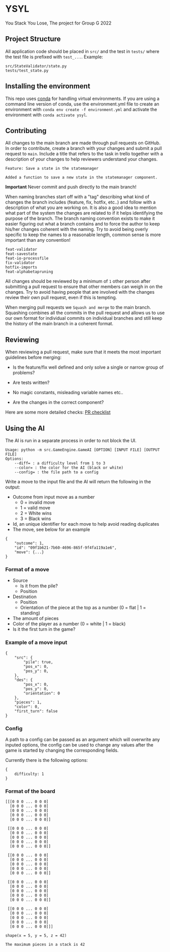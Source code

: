 # YSYL

You Stack You Lose, The project for Group G 2022

## Project Structure
All application code should be placed in `src/` and the test in `tests/` where
the test file is prefixed with `test_...`. Example:

```
src/StateValidator/state.py
tests/test_state.py
```

## Installing the environment
This repo uses [conda](https://docs.conda.io/projects/conda/en/latest/user-guide/getting-started.html)
for handling virtual environments. If you are using a command line version of
conda, use the environment.yml file to create an environment with `conda env
create -f environment.yml` and activate the environment with `conda activate
ysyl`.

## Contributing

All changes to the main branch are made through pull requests on GitHub. In
order to contribute, create a branch with your changes and submit a pull request
to `main`. Include a title that refers to the task in trello together with a
description of your changes to help reviewers understand your changes.

```
Feature: Save a state in the statemanager

Added a function to save a new state in the statemanager component. 
```

**Important** Never commit and push directly to the main branch!

When naming branches start off with a "tag" describing what kind of changes the
branch includes (feature, fix, hotfix, etc..) and follow with a
description of what you are working on. It is also a good idea to mention what
part of the system the changes are related to if it helps identifying the purpose
of the branch. The branch naming convention exists to make it easier figuring
out what a branch contains and to force the author to keep his/her changes
coherent with the naming. Try to avoid being overly specific to keep the names
to a reasonable length, common sense is more important than any convention!

```
feat-validator
feat-savestate
feat-io-processfile
fix-validator
hotfix-imports
feat-alphabetapruning

```

All changes should be reviewed by a minimum of `1` other person after submitting
a pull request to ensure that other members can weigh in on the changes. Try to
avoid having people that are involved with the changes review their own pull
request, even if this is tempting.

When merging pull requests we `Squash and merge` to the main branch. Squashing
combines all the commits in the pull request and allows us to use our own format
for individual commits on individual branches and still keep the history of the
main branch in a coherent format.

## Reviewing
When reviewing a pull request, make sure that it meets the most important
guidelines before merging:

- Is the feature/fix well defined and only solve a single or narrow group of
problems?

- Are tests written?

- No magic constants, misleading variable names etc..

- Are the changes in the correct component?

Here are some more detailed checks: 
[PR checklist](https://devchecklists.com/pull-requests-checklist/)

## Using the AI
The AI is run in a separate process in order to not block the UI.
```
Usage: python -m src.GameEngine.GameAI [OPTION] [INPUT FILE] [OUTPUT FILE]
Options:
	--diff= : a difficulty level from 1 to 3
	--color= : the color for the AI (black or white)
	--config= : the file path to a config
```

Write a move to the input file and the AI will return the following in the
output:
* Outcome from input move as a number 
	* 0 = invalid move
	* 1 = valid move
	* 2 = White wins
	* 3 = Black wins
* Id, an unique identifier for each move to help avoid reading duplicates
* The move, see below for an example

```
{
    "outcome": 1,
    "id": "09f1b621-7b60-4696-865f-9f4fa119a1e6",
    "move": {...}
}
```


### Format of a move 

* Source
    * Is it from the pile?
    * Position
* Destination
    * Position
    * Orientation of the piece at the top as a number (0 = flat | 1 = standing)
* The amount of pieces
* Color of the player as a number (0 = white | 1 = black)
* Is it the first turn in the game?

### Example of a move input
```
{
    "src": {
        "pile": true,
        "pos_x": 0,
        "pos_y": 0,
    },
    "des": {
        "pos_x": 0,
        "pos_y": 0,
        "orientation": 0
    },
    "pieces": 1,
    "color": 0,
    "first_turn": false
}
```

### Config
A path to a config can be passed as an argument which will overwrite any inputed
options, the config can be used to change any values after the game is started
by changing the corresponding fields.

Currently there is the following options:

```
{
	difficulty: 1
}
```

### Format of the board
```
[[[0 0 0 ... 0 0 0]
  [0 0 0 ... 0 0 0]
  [0 0 0 ... 0 0 0]
  [0 0 0 ... 0 0 0]
  [0 0 0 ... 0 0 0]]

 [[0 0 0 ... 0 0 0]
  [0 0 0 ... 0 0 0]
  [0 0 0 ... 0 0 0]
  [0 0 0 ... 0 0 0]
  [0 0 0 ... 0 0 0]]

 [[0 0 0 ... 0 0 0]
  [0 0 0 ... 0 0 0]
  [0 0 0 ... 0 0 0]
  [0 0 0 ... 0 0 0]
  [0 0 0 ... 0 0 0]]

 [[0 0 0 ... 0 0 0]
  [0 0 0 ... 0 0 0]
  [0 0 0 ... 0 0 0]
  [0 0 0 ... 0 0 0]
  [0 0 0 ... 0 0 0]]

 [[0 0 0 ... 0 0 0]
  [0 0 0 ... 0 0 0]
  [0 0 0 ... 0 0 0]
  [0 0 0 ... 0 0 0]
  [0 0 0 ... 0 0 0]]]

shape(x = 5, y = 5, z = 42)

The maximum pieces in a stack is 42
